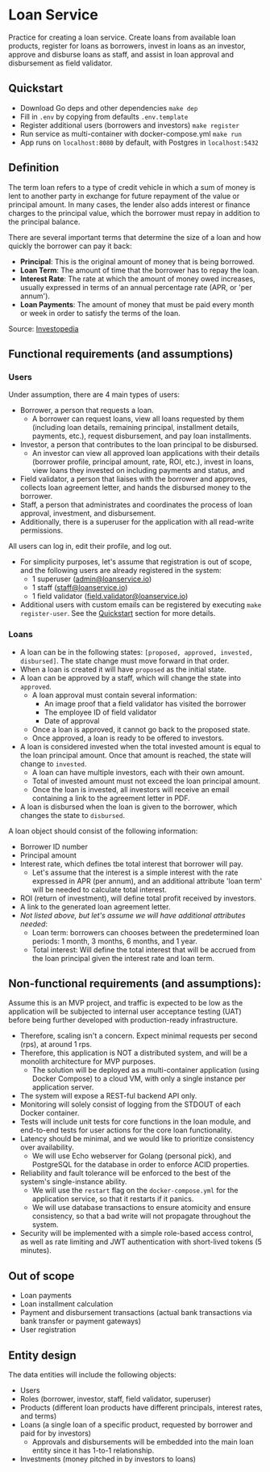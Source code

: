 # Loan Service
Practice for creating a loan service. Create loans from available loan products, register for loans as borrowers, invest in loans as an investor, approve and disburse loans as staff, and assist in loan approval and disbursement as field validator.

## Quickstart
- Download Go deps and other dependencies `make dep`
- Fill in `.env` by copying from defaults `.env.template`
- Register additional users (borrowers and investors) `make register`
- Run service as multi-container with docker-compose.yml `make run`
- App runs on `localhost:8080` by default, with Postgres in `localhost:5432`

## Definition
The term loan refers to a type of credit vehicle in which a sum of money is lent to another party in exchange for future repayment of the value or principal amount. In many cases, the lender also adds interest or finance charges to the principal value, which the borrower must repay in addition to the principal balance.

There are several important terms that determine the size of a loan and how quickly the borrower can pay it back:
- **Principal**: This is the original amount of money that is being borrowed.
- **Loan Term**: The amount of time that the borrower has to repay the loan.
- **Interest Rate**: The rate at which the amount of money owed increases, usually expressed in terms of an annual percentage rate (APR, or 'per annum').
- **Loan Payments**: The amount of money that must be paid every month or week in order to satisfy the terms of the loan.

Source: [Investopedia](https://www.investopedia.com/terms/l/loan.asp)

## Functional requirements (and assumptions)
### Users
Under assumption, there are 4 main types of users:
- Borrower, a person that requests a loan.
    - A borrower can request loans, view all loans requested by them (including loan details, remaining principal, installment details, payments, etc.), request disbursement, and pay loan installments.
- Investor, a person that contributes to the loan principal to be disbursed.
    - An investor can view all approved loan applications with their details (borrower profile, principal amount, rate, ROI, etc.), invest in loans, view loans they invested on including payments and status, and
- Field validator, a person that liaises with the borrower and approves, collects loan agreement letter, and hands the disbursed money to the borrower.
- Staff, a person that administrates and coordinates the process of loan approval, investment, and disbursement.
- Additionally, there is a superuser for the application with all read-write permissions.

All users can log in, edit their profile, and log out.
- For simplicity purposes, let's assume that registration is out of scope, and the following users are already registered in the system:
    - 1 superuser (admin@loanservice.io)
    - 1 staff (staff@loanservice.io)
    - 1 field validator (field.validator@loanservice.io)
- Additional users with custom emails can be registered by executing `make register-user`. See the [Quickstart](#quickstart) section for more details.

### Loans
- A loan can be in the following states: `[proposed, approved, invested, disbursed]`. The state change must move forward in that order.
- When a loan is created it will have `proposed` as the initial state.
- A loan can be approved by a staff, which will change the state into `approved`.
    - A loan approval must contain several information:
        - An image proof that a field validator has visited the borrower
        - The employee ID of field validator
        - Date of approval
    - Once a loan is approved, it cannot go back to the proposed state.
    - Once approved, a loan is ready to be offered to investors.
- A loan is considered invested when the total invested amount is equal to the loan principal amount. Once that amount is reached, the state will change to `invested`.
    - A loan can have multiple investors, each with their own amount.
    - Total of invested amount must not exceed the loan principal amount.
    - Once the loan is invested, all investors will receive an email containing a link to the agreement letter in PDF.
- A loan is disbursed when the loan is given to the borrower, which changes the state to `disbursed`.

A loan object should consist of the following information:
- Borrower ID number
- Principal amount
- Interest rate, which defines tbe total interest that borrower will pay.
    - Let's assume that the interest is a simple interest with the rate expressed in APR (per annum), and an additional attribute 'loan term' will be needed to calculate total interest.
- ROI (return of investment), will define total profit received by investors.
- A link to the generated loan agreement letter.
- *Not listed above, but let's assume we will have additional attributes needed*:
    - Loan term: borrowers can chooses between the predetermined loan periods: 1 month, 3 months, 6 months, and 1 year.
    - Total interest: Will define the total interest that will be accrued from the loan principal given the interest rate and loan term.

## Non-functional requirements (and assumptions):
Assume this is an MVP project, and traffic is expected to be low as the application will be subjected to internal user acceptance testing (UAT) before being further developed with production-ready infrastructure.
- Therefore, scaling isn't a concern. Expect minimal requests per second (rps), at around 1 rps.
- Therefore, this application is NOT a distributed system, and will be a monolith architecture for MVP purposes.
    - The solution will be deployed as a multi-container application (using Docker Compose) to a cloud VM, with only a single instance per application server.
- The system will expose a REST-ful backend API only.
- Monitoring will solely consist of logging from the STDOUT of each Docker container.
- Tests will include unit tests for core functions in the loan module, and end-to-end tests for user actions for the core loan functionality.
- Latency should be minimal, and we would like to prioritize consistency over availability.
    - We will use Echo webserver for Golang (personal pick), and PostgreSQL for the database in order to enforce ACID properties.
- Reliability and fault tolerance will be enforced to the best of the system's single-instance ability.
    - We will use the `restart` flag on the `docker-compose.yml` for the application service, so that it restarts if it panics.
    - We will use database transactions to ensure atomicity and ensure consistency, so that a bad write will not propagate throughout the system.
- Security will be implemented with a simple role-based access control, as well as rate limiting and JWT authentication with short-lived tokens (5 minutes).

## Out of scope
- Loan payments
- Loan installment calculation
- Payment and disbursement transactions (actual bank transactions via bank transfer or payment gateways)
- User registration

## Entity design
The data entities will include the following objects:
- Users
- Roles (borrower, investor, staff, field validator, superuser)
- Products (different loan products have different principals, interest rates, and terms)
- Loans (a single loan of a specific product, requested by borrower and paid for by investors)
    - Approvals and disbursements will be embedded into the main loan entity since it has 1-to-1 relationship.
- Investments (money pitched in by investors to loans)











